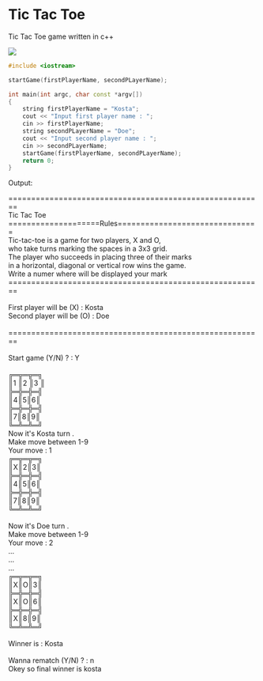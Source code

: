 # Tic Tac Toe 
Tic Tac Toe game written in c++ <br>

<img src="https://simo.sh/tic-tac-toe-draw.gif">

```cpp
#include <iostream>

startGame(firstPlayerName, secondPLayerName);

int main(int argc, char const *argv[])
{
    string firstPlayerName = "Kosta";
    cout << "Input first player name : ";
    cin >> firstPlayerName;
    string secondPLayerName = "Doe";
    cout << "Input second player name : ";
    cin >> secondPLayerName;
    startGame(firstPlayerName, secondPLayerName);
    return 0;
}

```
<p> Output: </p>
======================================================== <br>
             Tic         Tac     Toe        <br>
====================Rules===============================   <br>
Tic-tac-toe is a game for two players, X and O, <br>
who take turns marking the spaces in a 3x3 grid.   <br>    
The player who succeeds in placing three of their marks  <br>
in a horizontal, diagonal or vertical row wins the game. <br>
Write a numer where will be displayed your mark <br>
======================================================== <br>
<br> 
First player will be (X) : Kosta <br>
Second player will be (O) : Doe <br>
<br>
========================================================<br>
<br>
Start game (Y/N) ? : Y<br>
<br>
╔═╦═╦═╗ <br>
║1 ║2 ║3 ║ <br>
╠═╬═╬═╣ <br>
║4║5║6║ <br>
╠═╬═╬═╣ <br>
║7║8║9║ <br>
╚═╩═╩═╝ <br>
Now it's Kosta turn . <br>
Make move between 1-9 <br>
Your move : 1 <br>
╔═╦═╦═╗ <br>
║X║2║3║ <br>
╠═╬═╬═╣ <br>
║4║5║6║ <br>
╠═╬═╬═╣ <br>
║7║8║9║ <br>
╚═╩═╩═╝ <br>
<br>
Now it's Doe turn . <br>
Make move between 1-9 <br>
Your move : 2 <br>
... <br>
... <br>
... <br>
╔═╦═╦═╗ <br>
║X║O║3║ <br>
╠═╬═╬═╣ <br>
║X║O║6║ <br>
╠═╬═╬═╣ <br>
║X║8║9║ <br>
╚═╩═╩═╝ <br>
<br>
Winner is : Kosta <br>
<br>
Wanna rematch (Y/N) ? : n <br>
Okey so final winner is kosta <br>
